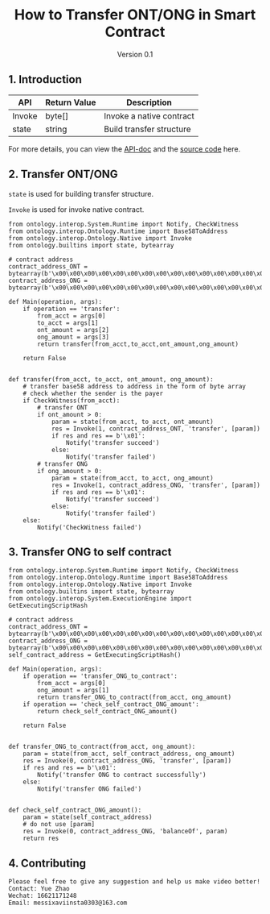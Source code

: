 <h1 align="center">How to Transfer ONT/ONG in Smart Contract</h1>
<p align="center" class="version">Version 0.1</p>

## 1. Introduction

| API                          | Return Value  | Description                                       |
| ---------------------------- | ---- | ---------------------------------------- |
| Invoke                 | byte[] |   Invoke a native contract         |
| state | string |      Build transfer structure             |

For more details, you can view the [API-doc](http://dev-docs.ont.io/#/docs-en/DeveloperGuide/smartcontract/05-sc-api) and the [source code](https://github.com/ontio/ontology-python-compiler) here.


## 2. Transfer ONT/ONG

`state` is used for building transfer structure.

`Invoke` is used for invoke native contract.

```
from ontology.interop.System.Runtime import Notify, CheckWitness
from ontology.interop.Ontology.Runtime import Base58ToAddress
from ontology.interop.Ontology.Native import Invoke
from ontology.builtins import state, bytearray

# contract address 
contract_address_ONT = bytearray(b'\x00\x00\x00\x00\x00\x00\x00\x00\x00\x00\x00\x00\x00\x00\x00\x00\x00\x00\x00\x01')
contract_address_ONG = bytearray(b'\x00\x00\x00\x00\x00\x00\x00\x00\x00\x00\x00\x00\x00\x00\x00\x00\x00\x00\x00\x02')

def Main(operation, args):
    if operation == 'transfer':
        from_acct = args[0]
        to_acct = args[1]
        ont_amount = args[2]
        ong_amount = args[3]
        return transfer(from_acct,to_acct,ont_amount,ong_amount)
    
    return False


def transfer(from_acct, to_acct, ont_amount, ong_amount):
    # transfer base58 address to address in the form of byte array 
    # check whether the sender is the payer
    if CheckWitness(from_acct):
        # transfer ONT
        if ont_amount > 0:
            param = state(from_acct, to_acct, ont_amount)
            res = Invoke(1, contract_address_ONT, 'transfer', [param])
            if res and res == b'\x01':
                Notify('transfer succeed')
            else:
                Notify('transfer failed')
        # transfer ONG
        if ong_amount > 0:
            param = state(from_acct, to_acct, ong_amount)
            res = Invoke(1, contract_address_ONG, 'transfer', [param])
            if res and res == b'\x01':
                Notify('transfer succeed')
            else:
                Notify('transfer failed')
    else:
        Notify('CheckWitness failed')
```

## 3. Transfer ONG to self contract 

```
from ontology.interop.System.Runtime import Notify, CheckWitness
from ontology.interop.Ontology.Runtime import Base58ToAddress
from ontology.interop.Ontology.Native import Invoke
from ontology.builtins import state, bytearray
from ontology.interop.System.ExecutionEngine import GetExecutingScriptHash

# contract address 
contract_address_ONT = bytearray(b'\x00\x00\x00\x00\x00\x00\x00\x00\x00\x00\x00\x00\x00\x00\x00\x00\x00\x00\x00\x01')
contract_address_ONG = bytearray(b'\x00\x00\x00\x00\x00\x00\x00\x00\x00\x00\x00\x00\x00\x00\x00\x00\x00\x00\x00\x02')
self_contract_address = GetExecutingScriptHash()

def Main(operation, args):
    if operation == 'transfer_ONG_to_contract':
        from_acct = args[0]
        ong_amount = args[1]
        return transfer_ONG_to_contract(from_acct, ong_amount)
    if operation == 'check_self_contract_ONG_amount':
        return check_self_contract_ONG_amount()
    
    return False


def transfer_ONG_to_contract(from_acct, ong_amount):
    param = state(from_acct, self_contract_address, ong_amount)
    res = Invoke(0, contract_address_ONG, 'transfer', [param])
    if res and res == b'\x01':
        Notify('transfer ONG to contract successfully')
    else:
        Notify('transfer ONG failed')
        
        
def check_self_contract_ONG_amount():
    param = state(self_contract_address)
    # do not use [param]
    res = Invoke(0, contract_address_ONG, 'balanceOf', param)
    return res
```

## 4. Contributing 

```
Please feel free to give any suggestion and help us make video better!
Contact: Yue Zhao 
Wechat: 16621171248
Email: messixaviinsta0303@163.com
```
